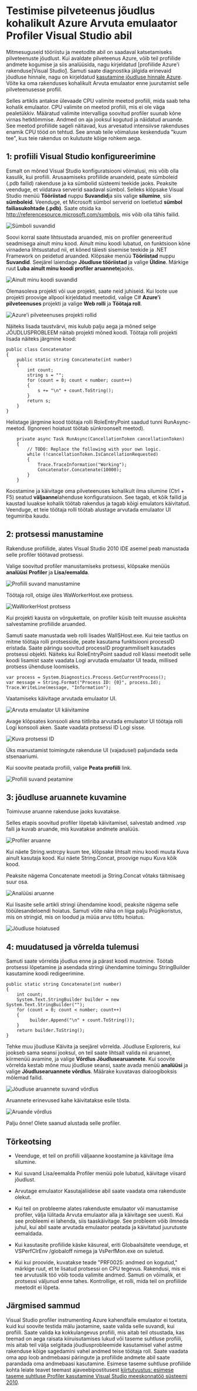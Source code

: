 <properties 
    pageTitle="Profiili pilveteenus kohalikult rakenduses Arvuta emulaator | Microsoft Azure'i" 
    services="cloud-services"
    description="Koos Visual Studio profiler pilveteenustega jõudlusprobleemide uurimine" 
    documentationCenter=""
    authors="TomArcher" 
    manager="douge" 
    editor=""
    tags="" 
    />

<tags 
    ms.service="cloud-services" 
    ms.workload="na" 
    ms.tgt_pltfrm="na" 
    ms.devlang="multiple" 
    ms.topic="article" 
    ms.date="07/30/2016" 
    ms.author="tarcher"/>

# <a name="testing-the-performance-of-a-cloud-service-locally-in-the-azure-compute-emulator-using-the-visual-studio-profiler"></a>Testimise pilveteenus jõudlus kohalikult Azure Arvuta emulaator Profiler Visual Studio abil

Mitmesuguseid tööriistu ja meetodite abil on saadaval katsetamiseks pilveteenuste jõudlust.
Kui avaldate pilveteenus Azure, võib teil profiilide andmete kogumise ja siis analüüsida, nagu kirjeldatud [profiilide Azure'i rakenduse]Visual Studio[1].
Samuti saate diagnostika jälgida erinevaid jõudluse hinnale, nagu on kirjeldatud [kasutamine jõudluse hinnale Azure][2].
Võite ka oma rakenduses kohalikult Arvuta emulaator enne juurutamist selle pilveteenusesse profiil.

Selles artiklis antakse ülevaade CPU valimite meetod profiili, mida saab teha kohalik emulaator. CPU valimite on meetod profiili, mis ei ole väga pealetükkiv. Määratud valimite intervalliga soovitud profiler suunab kõne virnas hetktõmmise. Andmed on aja jooksul kogutud ja näidatud aruande. See meetod profiilide sageli näitavad, kus arvesatud intensiivse rakenduses enamik CPU tööd on tehtud.  See annab teile võimaluse keskenduda "kuum tee", kus teie rakendus on kulutuste kõige rohkem aega.



## <a name="1-configure-visual-studio-for-profiling"></a>1: profiili Visual Studio konfigureerimine

Esmalt on mõned Visual Studio konfiguratsiooni võimalusi, mis võib olla kasulik, kui profiili. Arusaamiseks profiilide aruandeid, peate sümboleid (.pdb failid) rakenduse ja ka sümbolid süsteemi teekide jaoks. Peaksite veenduge, et viidatava serverid saadaval sümbol. Selleks klõpsake Visual Studio menüü **Tööriistad** nuppu **Suvandid**ja siis valige **silumine**, siis **sümboleid**. Veenduge, et Microsoft sümbol serverid on loetletud **sümbol failiasukohtade (.pdb)**.  Saate otsida ka http://referencesource.microsoft.com/symbols, mis võib olla tähis failid.

![Sümboli suvandid][4]

Soovi korral saate lihtsustada aruanded, mis on profiler genereeritud seadmisega ainult minu kood. Ainult minu koodi lubatud, on funktsioon kõne virnadena lihtsustatud nii, et kõned täiesti sisemise teekide ja .NET Framework on peidetud aruanded. Klõpsake menüü **Tööriistad** nuppu **Suvandid**. Seejärel laiendage **Jõudluse tööriistad** ja valige **Üldine**. Märkige ruut **Luba ainult minu koodi profiler aruannete**jaoks.

![Ainult minu koodi suvandid][17]

Olemasoleva projekti või uue projekti, saate neid juhiseid.  Kui loote uue projekti proovige allpool kirjeldatud meetodid, valige C# **Azure'i pilveteenuses** projekti ja valige **Web rolli** ja **Töötaja roll**.

![Azure'i pilveteenuses projekti rollid][5]

Näiteks lisada taustvärvi, mis kulub palju aega ja mõned selge JÕUDLUSPROBLEEM näitab projekti mõned koodi. Töötaja rolli projekti lisada näiteks järgmine kood:

    public class Concatenator
    {
        public static string Concatenate(int number)
        {
            int count;
            string s = "";
            for (count = 0; count < number; count++)
            {
                s += "\n" + count.ToString();
            }
            return s;
        }
    }

Helistage järgmine kood töötaja rolli RoleEntryPoint saadud tunni RunAsync-meetod. (Ignoreeri hoiatust töötab sünkroonselt meetod).

        private async Task RunAsync(CancellationToken cancellationToken)
        {
            // TODO: Replace the following with your own logic.
            while (!cancellationToken.IsCancellationRequested)
            {
                Trace.TraceInformation("Working");
                Concatenator.Concatenate(10000);
            }
        }

Koostamine ja käivitage oma pilveteenuses kohalikult ilma silumine (Ctrl + F5) seatud **väljaanne**lahenduse konfiguratsioon. See tagab, et kõik failid ja kaustad luuakse kohalik töötab rakendus ja tagab kõigi emulators käivitatud. Veenduge, et teie töötaja rolli töötab alustage arvutada emulaator UI tegumiriba kaudu.

## <a name="2-attach-to-a-process"></a>2: protsessi manustamine

Rakenduse profiilide, alates Visual Studio 2010 IDE asemel peab manustada selle profiler töötavad protsessi. 

Valige soovitud profiler manustamiseks protsessi, klõpsake menüüs **analüüsi** **Profiler** ja **Lisa/eemalda**.

![Profiili suvand manustamine][6]

Töötaja roll, otsige üles WaWorkerHost.exe protsess.

![WaWorkerHost protsess][7]

Kui projekti kausta on võrgukettale, on profiler küsib teilt muusse asukohta salvestamine profiilide aruanded.

 Samuti saate manustada web rolli lisades WaIISHost.exe.
Kui teie taotlus on mitme töötaja rolli protsesside, peate kasutama funktsiooni processID eristada. Saate päringu soovitud processID programmiliselt kasutades protsessi objekti. Näiteks kui RoleEntryPoint saadud roll klassi meetodit selle koodi lisamist saate vaadata Logi arvutada emulaator UI teada, millised protsess ühenduse loomiseks.

    var process = System.Diagnostics.Process.GetCurrentProcess();
    var message = String.Format("Process ID: {0}", process.Id);
    Trace.WriteLine(message, "Information");

Vaatamiseks käivitage arvutada emulaator UI.

![Arvuta emulaator UI käivitamine][8]

Avage klõpsates konsooli akna tiitliriba arvutada emulaator UI töötaja rolli Logi konsooli aken. Saate vaadata protsessi ID Logi sisse.

![Kuva protsessi ID][9]

Üks manustamist toimingute rakenduse UI (vajadusel) paljundada seda stsenaariumi.

Kui soovite peatada profiili, valige **Peata profiili** link.

![Profiili suvand peatamine][10]

## <a name="3-view-performance-reports"></a>3: jõudluse aruannete kuvamine

Toimivuse aruanne rakenduse jaoks kuvatakse.

Selles etapis soovitud profiler lõpetab käivitamisel, salvestab andmed .vsp faili ja kuvab aruande, mis kuvatakse andmete analüüs.

![Profiler aruanne][11]


Kui näete String.wstrcpy kuum tee, klõpsake lihtsalt minu koodi muuta Kuva ainult kasutaja kood.  Kui näete String.Concat, proovige nupu Kuva kõik kood.

Peaksite nägema Concatenate meetodi ja String.Concat võtaks täitmisaeg suur osa.

![Analüüsi aruanne][12]

Kui lisasite selle artikli stringi ühendamine koodi, peaksite nägema selle tööülesandeloendi hoiatus. Samuti võite näha on liiga palju Prügikoristus, mis on stringid, mis on loodud ja müüa arvu tõttu hoiatus.

![Jõudluse hoiatused][14]

## <a name="4-make-changes-and-compare-performance"></a>4: muudatused ja võrrelda tulemusi

Samuti saate võrrelda jõudlus enne ja pärast koodi muutmine.  Töötab protsessi lõpetamine ja asendada stringi ühendamine toimingu StringBuilder kasutamine koodi redigeerimine.

    public static string Concatenate(int number)
    {
        int count;
        System.Text.StringBuilder builder = new System.Text.StringBuilder("");
        for (count = 0; count < number; count++)
        {
             builder.Append("\n" + count.ToString());
        }
        return builder.ToString();
    }

Tehke muu jõudluse Käivita ja seejärel võrrelda. Jõudluse Exploreris, kui jookseb sama seansi jooksul, on teil saate lihtsalt valida nii aruannet, kiirmenüü avamine, ja valige **Võrdlus Jõudlusearuannete**. Kui soovite võrrelda kestab mõne muu jõudluse seansi, saate avada menüü **analüüsi** ja valige **Jõudlusearuannete võrdlus**. Määrake kuvatavas dialoogiboksis mõlemad failid.

![Jõudluse aruannete suvand võrdlus][15]

Aruannete erinevused kahe käivitatakse esile tõsta.

![Aruande võrdlus][16]

Palju õnne! Olete saanud alustada selle profiler.

## <a name="troubleshooting"></a>Tõrkeotsing

- Veenduge, et teil on profiili väljaanne koostamine ja käivitage ilma silumine.

- Kui suvand Lisa/eemalda Profiler menüü pole lubatud, käivitage viisard jõudlust.

- Arvutage emulaator Kasutajaliidese abil saate vaadata oma rakenduste olekut. 

- Kui teil on probleeme alates rakenduste emulaator või manustamise profiler, välja lülitada Arvuta emulaator alla ja käivitage see uuesti. Kui see probleemi ei lahenda, siis taaskäivitage. See probleem võib ilmneda juhul, kui abil saate arvutada emulaator peatada ja käivitatud juurutuste eemaldada.

- Kui kasutasite profiilide käske käsureal, eriti Globaalsätete veenduge, et VSPerfClrEnv /globaloff nimega ja VsPerfMon.exe on suletud.

- Kui kui proovide, kuvatakse teade "PRF0025: andmed on kogutud," märkige ruut, et te lisatud protsessi on CPU tegevus. Rakendusi, mis ei tee arvutuslik töö võib tooda valimite andmed.  Samuti on võimalik, et protsessi väljunud enne tahes. Kontrollige, et rolli, mida teil on profiilide meetodit ei lõpeta.

## <a name="next-steps"></a>Järgmised sammud

Visual Studio profiler instrumenting Azure kahendfaile emulaator ei toetata, kuid kui soovite testida mälu jaotamine, saate valida selle suvandi, kui profiili. Saate valida ka kokkulangevus profiili, mis aitab teil otsustada, kas teemad on aega raisata kiiruisutamises lukud või taseme suhtluse profiili, mis aitab teil välja selgitada jõudlusprobleemide kasutamisel vahel astme rakenduse kõige sagedamini vahel andmed teise töötaja roll.  Saate vaadata oma app loob andmebaasi päringute ja profiilide andmete abil saate parandada oma andmebaasi kasutamine. Esimese taseme suhtluse profiilide kohta leiate teavet teemast ajaveebipostitusest [kiirtutvustus: esimese taseme suhtluse Profiler kasutamine Visual Studio meeskonnatöö süsteemi 2010][3].



[1]: http://msdn.microsoft.com/library/azure/hh369930.aspx
[2]: http://msdn.microsoft.com/library/azure/hh411542.aspx
[3]: http://blogs.msdn.com/b/habibh/archive/2009/06/30/walkthrough-using-the-tier-interaction-profiler-in-visual-studio-team-system-2010.aspx
[4]: ./media/cloud-services-performance-testing-visual-studio-profiler/ProfilingLocally09.png
[5]: ./media/cloud-services-performance-testing-visual-studio-profiler/ProfilingLocally10.png
[6]: ./media/cloud-services-performance-testing-visual-studio-profiler/ProfilingLocally02.png
[7]: ./media/cloud-services-performance-testing-visual-studio-profiler/ProfilingLocally05.png
[8]: ./media/cloud-services-performance-testing-visual-studio-profiler/ProfilingLocally010.png
[9]: ./media/cloud-services-performance-testing-visual-studio-profiler/ProfilingLocally07.png
[10]: ./media/cloud-services-performance-testing-visual-studio-profiler/ProfilingLocally06.png
[11]: ./media/cloud-services-performance-testing-visual-studio-profiler/ProfilingLocally03.png
[12]: ./media/cloud-services-performance-testing-visual-studio-profiler/ProfilingLocally011.png
[14]: ./media/cloud-services-performance-testing-visual-studio-profiler/ProfilingLocally04.png 
[15]: ./media/cloud-services-performance-testing-visual-studio-profiler/ProfilingLocally013.png
[16]: ./media/cloud-services-performance-testing-visual-studio-profiler/ProfilingLocally012.png
[17]: ./media/cloud-services-performance-testing-visual-studio-profiler/ProfilingLocally08.png
 